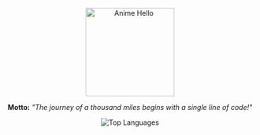 <p align="center">
  <img src="https://media.giphy.com/media/TF9z8Id4LJru8/giphy.gif" alt="Anime Hello" width="180">
</p>

<p align="center">
  <b>Motto:</b> <em>"The journey of a thousand miles begins with a single line of code!"</em>
</p>


<p align="center">
  <img src="https://github-readme-stats.vercel.app/api/top-langs/?username=chunhanhoa&layout=compact&theme=tokyonight" alt="Top Languages" />
</p>


